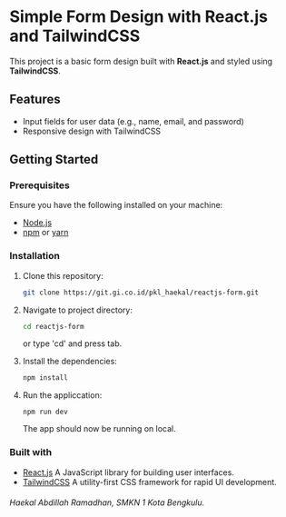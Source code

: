 # Simple Form Design with React.js and TailwindCSS

This project is a basic form design built with **React.js** and styled using **TailwindCSS**.

## Features

- Input fields for user data (e.g., name, email, and password)
- Responsive design with TailwindCSS

## Getting Started

### Prerequisites

Ensure you have the following installed on your machine:

- [Node.js](https://nodejs.org/en/)
- [npm](https://www.npmjs.com/) or [yarn](https://yarnpkg.com/)

### Installation

1. Clone this repository:

   ```bash
   git clone https://git.gi.co.id/pkl_haekal/reactjs-form.git
   ```

2. Navigate to project directory:

   ```bash
   cd reactjs-form
   ```

   or type 'cd' and press tab.

3. Install the dependencies:

   ```bash
   npm install
   ```

4. Run the appliccation:

   ```
   npm run dev
   ```

   The app should now be running on local.

### Built with

- [React.js](reactjs.org) A JavaScript library for building user interfaces.
- [TailwindCSS](tailwindcss.com) A utility-first CSS framework for rapid UI development.

###### Haekal Abdillah Ramadhan, SMKN 1 Kota Bengkulu.

